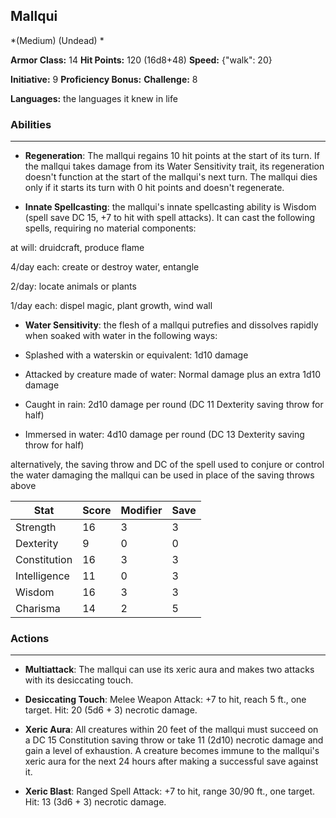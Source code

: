 ## Mallqui
*(Medium) (Undead) *

**Armor Class:** 14
**Hit Points:** 120 (16d8+48)
**Speed:** {"walk": 20}

**Initiative:** 9
**Proficiency Bonus:**
**Challenge:** 8

**Languages:** the languages it knew in life

### Abilities
 --- 
- **Regeneration**: The mallqui regains 10 hit points at the start of its turn. If the mallqui takes damage from its Water Sensitivity trait, its regeneration doesn't function at the start of the mallqui's next turn. The mallqui dies only if it starts its turn with 0 hit points and doesn't regenerate.

- **Innate Spellcasting**: the mallqui's innate spellcasting ability is Wisdom (spell save DC 15, +7 to hit with spell attacks). It can cast the following spells, requiring no material components:

at will: druidcraft, produce flame

4/day each: create or destroy water, entangle

2/day: locate animals or plants

1/day each: dispel magic, plant growth, wind wall

- **Water Sensitivity**: the flesh of a mallqui putrefies and dissolves rapidly when soaked with water in the following ways:

- Splashed with a waterskin or equivalent: 1d10 damage

- Attacked by creature made of water: Normal damage plus an extra 1d10 damage

- Caught in rain: 2d10 damage per round (DC 11 Dexterity saving throw for half)

- Immersed in water: 4d10 damage per round (DC 13 Dexterity saving throw for half)

alternatively, the saving throw and DC of the spell used to conjure or control the water damaging the mallqui can be used in place of the saving throws above



| Stat | Score | Modifier | Save |
| ---- | ---- | ---- | ---- |
| Strength | 16 | 3 | 3 |
| Dexterity | 9 | 0 | 0 |
| Constitution | 16 | 3 | 3 |
| Intelligence | 11 | 0 | 3 |
| Wisdom | 16 | 3 | 3 |
| Charisma | 14 | 2 | 5 |

### Actions
 --- 
- **Multiattack**: The mallqui can use its xeric aura and makes two attacks with its desiccating touch.

- **Desiccating Touch**: Melee Weapon Attack: +7 to hit, reach 5 ft., one target. Hit: 20 (5d6 + 3) necrotic damage.

- **Xeric Aura**: All creatures within 20 feet of the mallqui must succeed on a DC 15 Constitution saving throw or take 11 (2d10) necrotic damage and gain a level of exhaustion. A creature becomes immune to the mallqui's xeric aura for the next 24 hours after making a successful save against it.

- **Xeric Blast**: Ranged Spell Attack: +7 to hit, range 30/90 ft., one target. Hit: 13 (3d6 + 3) necrotic damage.

